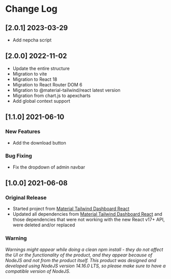 # Change Log

## [2.0.1] 2023-03-29

- Add nepcha script

## [2.0.0] 2022-11-02

- Update the entire structure
- Migration to vite
- Migration to React 18
- Migration to React Router DOM 6
- Migration to @material-tailwind/react latest version
- Migration from chart.js to apexcharts
- Add global context support

## [1.1.0] 2021-06-10

### New Features

- Add the download button

### Bug Fixing

- Fix the dropdown of admin navbar

## [1.0.0] 2021-06-08

### Original Release

- Started project from [Material Tailwind Dashboard React](https://www.creative-tim.com/product/material-tailwind-dashboard-react?ref=changelog-mtdr)
- Updated all dependencies from [Material Tailwind Dashboard React](https://www.creative-tim.com/product/material-tailwind-dashboard-react?ref=changelog-mtdr) and those dependencies that were not working with the new React v17+ API, were deleted and/or replaced

### Warning

_Warnings might appear while doing a clean npm install - they do not affect the UI or the functionality of the product, and they appear because of NodeJS and not from the product itself._
_This product was designed and developed using NodeJS version 14.16.0 LTS, so please make sure to have a compatible version of NodeJS._
